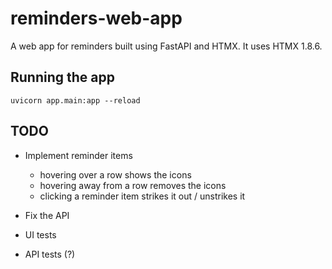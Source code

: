 # reminders-web-app

A web app for reminders built using FastAPI and HTMX.
It uses HTMX 1.8.6.


## Running the app

```
uvicorn app.main:app --reload
```


## TODO

* Implement reminder items
  * hovering over a row shows the icons
  * hovering away from a row removes the icons
  * clicking a reminder item strikes it out / unstrikes it

* Fix the API
* UI tests
* API tests (?)
